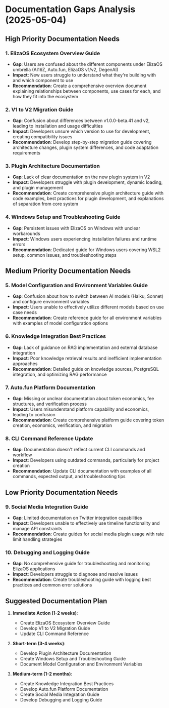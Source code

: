 # Documentation Gaps Analysis (2025-05-04)

## High Priority Documentation Needs

### 1. ElizaOS Ecosystem Overview Guide
- **Gap**: Users are confused about the different components under ElizaOS umbrella (AI16Z, Auto.fun, ElizaOS v1/v2, DegenAI)
- **Impact**: New users struggle to understand what they're building with and which component to use
- **Recommendation**: Create a comprehensive overview document explaining relationships between components, use cases for each, and how they fit into the ecosystem

### 2. V1 to V2 Migration Guide
- **Gap**: Confusion about differences between v1.0.0-beta.41 and v2, leading to installation and usage difficulties
- **Impact**: Developers unsure which version to use for development, creating compatibility issues
- **Recommendation**: Develop step-by-step migration guide covering architecture changes, plugin system differences, and code adaptation requirements

### 3. Plugin Architecture Documentation
- **Gap**: Lack of clear documentation on the new plugin system in V2
- **Impact**: Developers struggle with plugin development, dynamic loading, and plugin management
- **Recommendation**: Create comprehensive plugin architecture guide with code examples, best practices for plugin development, and explanations of separation from core system

### 4. Windows Setup and Troubleshooting Guide
- **Gap**: Persistent issues with ElizaOS on Windows with unclear workarounds
- **Impact**: Windows users experiencing installation failures and runtime errors
- **Recommendation**: Dedicated guide for Windows users covering WSL2 setup, common issues, and troubleshooting steps

## Medium Priority Documentation Needs

### 5. Model Configuration and Environment Variables Guide
- **Gap**: Confusion about how to switch between AI models (Haiku, Sonnet) and configure environment variables
- **Impact**: Users unable to effectively utilize different models based on use case needs
- **Recommendation**: Create reference guide for all environment variables with examples of model configuration options

### 6. Knowledge Integration Best Practices
- **Gap**: Lack of guidance on RAG implementation and external database integration
- **Impact**: Poor knowledge retrieval results and inefficient implementation approaches
- **Recommendation**: Detailed guide on knowledge sources, PostgreSQL integration, and optimizing RAG performance

### 7. Auto.fun Platform Documentation
- **Gap**: Missing or unclear documentation about token economics, fee structures, and verification process
- **Impact**: Users misunderstand platform capability and economics, leading to confusion
- **Recommendation**: Create comprehensive platform guide covering token creation, economics, verification, and migration

### 8. CLI Command Reference Update
- **Gap**: Documentation doesn't reflect current CLI commands and workflow
- **Impact**: Developers using outdated commands, particularly for project creation
- **Recommendation**: Update CLI documentation with examples of all commands, expected output, and troubleshooting tips

## Low Priority Documentation Needs

### 9. Social Media Integration Guide
- **Gap**: Limited documentation on Twitter integration capabilities
- **Impact**: Developers unable to effectively use timeline functionality and manage API constraints
- **Recommendation**: Create guides for social media plugin usage with rate limit handling strategies

### 10. Debugging and Logging Guide
- **Gap**: No comprehensive guide for troubleshooting and monitoring ElizaOS applications
- **Impact**: Developers struggle to diagnose and resolve issues
- **Recommendation**: Create troubleshooting guide with logging best practices and common error solutions

## Suggested Documentation Plan

1. **Immediate Action (1-2 weeks)**:
   - Create ElizaOS Ecosystem Overview Guide
   - Develop V1 to V2 Migration Guide
   - Update CLI Command Reference

2. **Short-term (3-4 weeks)**:
   - Develop Plugin Architecture Documentation
   - Create Windows Setup and Troubleshooting Guide
   - Document Model Configuration and Environment Variables

3. **Medium-term (1-2 months)**:
   - Create Knowledge Integration Best Practices
   - Develop Auto.fun Platform Documentation
   - Create Social Media Integration Guide
   - Develop Debugging and Logging Guide